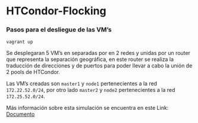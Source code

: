 # HTCondor-Flocking

### Pasos para el desliegue de las VM’s

    vagrant up

Se desplegaran 5 VM’s en separadas por en 2 redes y unidas por un router que representa la separación geográfica, en este router se realiza la traducción de direcciones y de puertos para poder llevar a cabo la unión de 2 pools de HTCondor. 

Las VM’s creadas son `master1` y `node1` pertenecientes a la red `172.22.52.0/24`, por otro lado `master2` y `node2` pertenecientes a la red `172.25.52.0/24`.

Más información sobre esta simulación se encuentra en este Link: [Documento](https://docs.google.com/document/d/1ieidQu6s3zqzjIImLeydZZWa0oEJRKOHAhm3V9TRdls/edit?usp=sharing)
